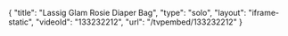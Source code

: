 {
    "title": "Lassig Glam Rosie Diaper Bag",
    "type": "solo",
    "layout": "iframe-static",
    "videoId": "133232212",
    "url": "\/tvpembed\/133232212"
}